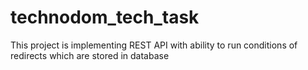 # technodom_tech_task

This project is implementing REST API with ability to run conditions of redirects which are stored in database